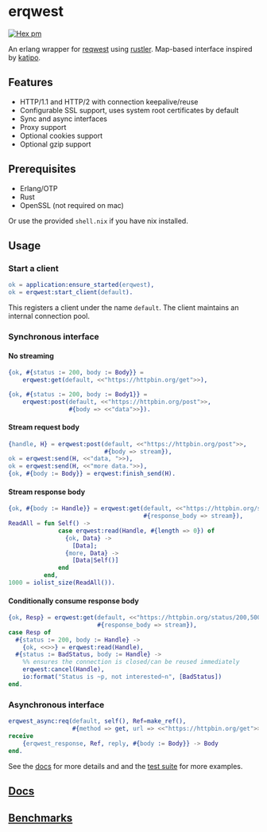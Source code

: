 
erqwest
=======

[![Hex pm](http://img.shields.io/hexpm/v/erqwest.svg?style=flat)](https://hex.pm/packages/erqwest)

An erlang wrapper for [reqwest](https://github.com/seanmonstar/reqwest) using
[rustler](https://github.com/rusterlium/rustler). Map-based interface inspired
by [katipo](https://github.com/puzza007/katipo).

Features
--------

* HTTP/1.1 and HTTP/2 with connection keepalive/reuse
* Configurable SSL support, uses system root certificates by default
* Sync and async interfaces
* Proxy support
* Optional cookies support
* Optional gzip support

Prerequisites
-------------

* Erlang/OTP
* Rust
* OpenSSL (not required on mac)

Or use the provided `shell.nix` if you have nix installed.

Usage
---

### Start a client

``` erlang
ok = application:ensure_started(erqwest),
ok = erqwest:start_client(default).
```

This registers a client under the name `default`. The client maintains an
internal connection pool. 

### Synchronous interface

#### No streaming

 ``` erlang
 {ok, #{status := 200, body := Body}} = 
     erqwest:get(default, <<"https://httpbin.org/get">>),

 {ok, #{status := 200, body := Body1}} =
     erqwest:post(default, <<"https://httpbin.org/post">>,
                  #{body => <<"data">>}).
 ```
 
#### Stream request body

 ``` erlang
 {handle, H} = erqwest:post(default, <<"https://httpbin.org/post">>,
                            #{body => stream}),
 ok = erqwest:send(H, <<"data, ">>),
 ok = erqwest:send(H, <<"more data.">>),
 {ok, #{body := Body}} = erqwest:finish_send(H).
 ```

#### Stream response body

 ``` erlang
 {ok, #{body := Handle}} = erqwest:get(default, <<"https://httpbin.org/stream-bytes/1000">>,
                                       #{response_body => stream}),
 ReadAll = fun Self() ->
               case erqwest:read(Handle, #{length => 0}) of
                 {ok, Data} ->
                   [Data];
                 {more, Data} ->
                   [Data|Self()]
               end
           end,
 1000 = iolist_size(ReadAll()).
 ```

#### Conditionally consume response body

 ``` erlang
 {ok, Resp} = erqwest:get(default, <<"https://httpbin.org/status/200,500">>,
                          #{response_body => stream}),
 case Resp of
   #{status := 200, body := Handle} ->
     {ok, <<>>} = erqwest:read(Handle),
   #{status := BadStatus, body := Handle} ->
     %% ensures the connection is closed/can be reused immediately
     erqwest:cancel(Handle),
     io:format("Status is ~p, not interested~n", [BadStatus])
 end.
 ```


### Asynchronous interface

``` erlang
erqwest_async:req(default, self(), Ref=make_ref(), 
                  #{method => get, url => <<"https://httpbin.org/get">>}),
receive
    {erqwest_response, Ref, reply, #{body := Body}} -> Body
end.
```

See the [docs](https://hexdocs.pm/erqwest/) for more details and and the
[test suite](https://github.com/dlesl/erqwest/tree/master/test/erqwest_SUITE.erl) 
for more examples.

[Docs](https://hexdocs.pm/erqwest/)
----

[Benchmarks](https://github.com/dlesl/erqwest/tree/master/bench)
-------------------

